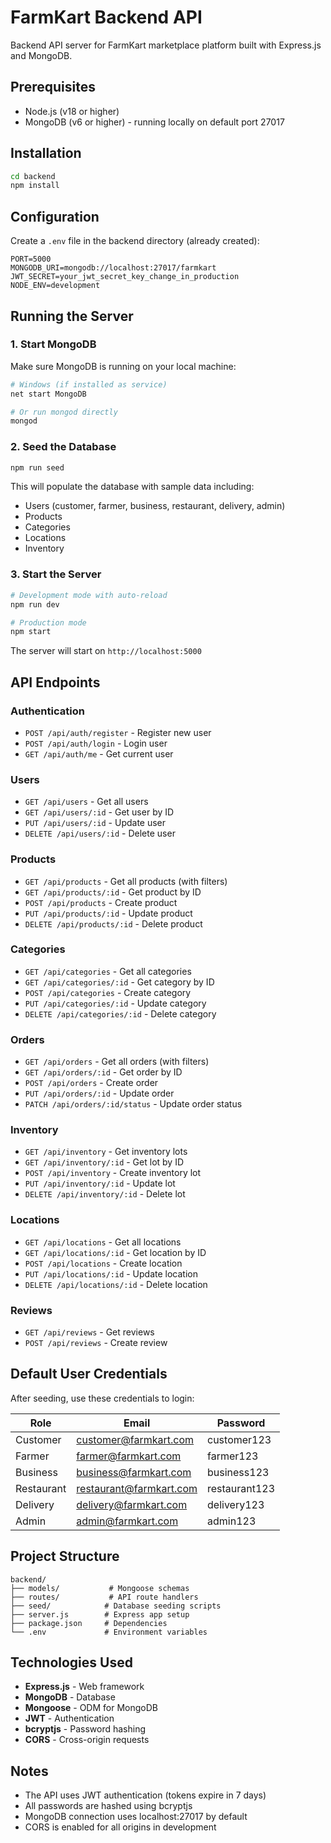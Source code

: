# FarmKart Backend API

Backend API server for FarmKart marketplace platform built with Express.js and MongoDB.

## Prerequisites

- Node.js (v18 or higher)
- MongoDB (v6 or higher) - running locally on default port 27017

## Installation

```bash
cd backend
npm install
```

## Configuration

Create a `.env` file in the backend directory (already created):

```env
PORT=5000
MONGODB_URI=mongodb://localhost:27017/farmkart
JWT_SECRET=your_jwt_secret_key_change_in_production
NODE_ENV=development
```

## Running the Server

### 1. Start MongoDB

Make sure MongoDB is running on your local machine:

```bash
# Windows (if installed as service)
net start MongoDB

# Or run mongod directly
mongod
```

### 2. Seed the Database

```bash
npm run seed
```

This will populate the database with sample data including:
- Users (customer, farmer, business, restaurant, delivery, admin)
- Products
- Categories
- Locations
- Inventory

### 3. Start the Server

```bash
# Development mode with auto-reload
npm run dev

# Production mode
npm start
```

The server will start on `http://localhost:5000`

## API Endpoints

### Authentication
- `POST /api/auth/register` - Register new user
- `POST /api/auth/login` - Login user
- `GET /api/auth/me` - Get current user

### Users
- `GET /api/users` - Get all users
- `GET /api/users/:id` - Get user by ID
- `PUT /api/users/:id` - Update user
- `DELETE /api/users/:id` - Delete user

### Products
- `GET /api/products` - Get all products (with filters)
- `GET /api/products/:id` - Get product by ID
- `POST /api/products` - Create product
- `PUT /api/products/:id` - Update product
- `DELETE /api/products/:id` - Delete product

### Categories
- `GET /api/categories` - Get all categories
- `GET /api/categories/:id` - Get category by ID
- `POST /api/categories` - Create category
- `PUT /api/categories/:id` - Update category
- `DELETE /api/categories/:id` - Delete category

### Orders
- `GET /api/orders` - Get all orders (with filters)
- `GET /api/orders/:id` - Get order by ID
- `POST /api/orders` - Create order
- `PUT /api/orders/:id` - Update order
- `PATCH /api/orders/:id/status` - Update order status

### Inventory
- `GET /api/inventory` - Get inventory lots
- `GET /api/inventory/:id` - Get lot by ID
- `POST /api/inventory` - Create inventory lot
- `PUT /api/inventory/:id` - Update lot
- `DELETE /api/inventory/:id` - Delete lot

### Locations
- `GET /api/locations` - Get all locations
- `GET /api/locations/:id` - Get location by ID
- `POST /api/locations` - Create location
- `PUT /api/locations/:id` - Update location
- `DELETE /api/locations/:id` - Delete location

### Reviews
- `GET /api/reviews` - Get reviews
- `POST /api/reviews` - Create review

## Default User Credentials

After seeding, use these credentials to login:

| Role | Email | Password |
|------|-------|----------|
| Customer | customer@farmkart.com | customer123 |
| Farmer | farmer@farmkart.com | farmer123 |
| Business | business@farmkart.com | business123 |
| Restaurant | restaurant@farmkart.com | restaurant123 |
| Delivery | delivery@farmkart.com | delivery123 |
| Admin | admin@farmkart.com | admin123 |

## Project Structure

```
backend/
├── models/           # Mongoose schemas
├── routes/           # API route handlers
├── seed/            # Database seeding scripts
├── server.js        # Express app setup
├── package.json     # Dependencies
└── .env             # Environment variables
```

## Technologies Used

- **Express.js** - Web framework
- **MongoDB** - Database
- **Mongoose** - ODM for MongoDB
- **JWT** - Authentication
- **bcryptjs** - Password hashing
- **CORS** - Cross-origin requests

## Notes

- The API uses JWT authentication (tokens expire in 7 days)
- All passwords are hashed using bcryptjs
- MongoDB connection uses localhost:27017 by default
- CORS is enabled for all origins in development
